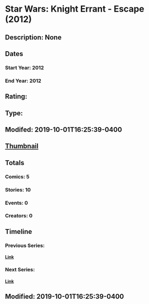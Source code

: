 # Star Wars: Knight Errant - Escape (2012)
## Description: None
## Dates
### Start Year: 2012
### End Year: 2012
## Rating: 
## Type: 
## Modifed: 2019-10-01T16:25:39-0400
## [Thumbnail](http://i.annihil.us/u/prod/marvel/i/mg/c/c0/5d937df9f1ac1.jpg)
## Totals
### Comics: 5
### Stories: 10
### Events: 0
### Creators: 0
## Timeline
### Previous Series: 
#### [Link]()
### Next Series: 
#### [Link]()
## Modified: 2019-10-01T16:25:39-0400